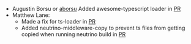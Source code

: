 * Augustin Borsu or [aborsu](https://github.com/aborsu) Added awesome-typescript loader in [PR](https://github.com/theodesp/neutrino-preset-typescript/pull/1)
* Matthew Lane:
  * Made a fix for ts-loader in [PR](https://github.com/theodesp/neutrino-preset-typescript/pull/3)
  * Added neutrino-middleware-copy to prevent ts files from getting copied when running neutrino build
 in [PR](https://github.com/theodesp/neutrino-preset-typescript/pull/4)
